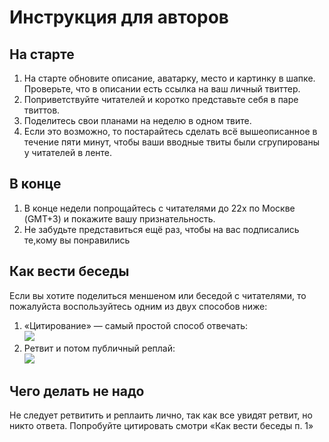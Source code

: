 # Инструкция для авторов

## На старте

1. На старте обновите описание, аватарку, место и картинку в шапке.
   Проверьте, что в описании есть ссылка на ваш личный твиттер.
2. Поприветствуйте читателей и коротко представьте себя в паре твиттов.
3. Поделитесь свои планами на неделю в одном твите.
4. Если это возможно, то постарайтесь сделать всё вышеописанное в течение
  пяти минут, чтобы ваши вводные твиты были сгрупированы у читателей в ленте.

## В конце

1. В конце недели попрощайтесь с читателями до 22х по Москве (GMT+3) и покажите вашу признательность.
2. Не забудьте представиться ещё раз, чтобы на вас подписались те,кому вы понравились

## Как вести беседы

Если вы хотите поделиться меншеном или беседой с читателями, то пожалуйста воспользуйтесь одним из двух способов ниже:

1. «Цитирование» — самый простой способ отвечать:  
    ![](https://i.imgur.com/zZwMCsH.png)
2. Ретвит и потом публичный реплай:  
    ![](https://i.imgur.com/Ld3sjuN.png)

## Чего делать не надо

Не следует ретвитить и реплаить лично, так как все увидят ретвит, но никто ответа. Попробуйте цитировать смотри «Как вести беседы п. 1»
